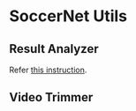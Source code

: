# SoccerNet Utils

## Result Analyzer
Refer [this instruction](https://github.com/Jordano-Jackson/soccernet_utils/tree/main/anlayzer).

## Video Trimmer

